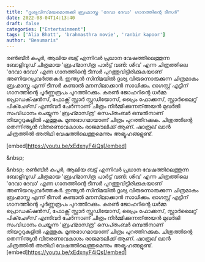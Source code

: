 ```yaml
---
title: "ദൃശ്യവിസ്‌മയമൊരുക്കി ബ്രഹ്മാസ്ത്ര 'ദേവാ ദേവാ' ഗാനത്തിന്റെ ടീസർ"
date: 2022-08-04T14:13:40
draft: false
categories: ["Entertainment"]
tags: ['Alia Bhatt', 'brahmasthra movie', 'ranbir kapoor']
author: "Beaumaris"
---
```


രൺബീർ കപൂർ, ആലിയ ബട്ട് എന്നിവർ പ്രധാന വേഷത്തിലെത്തുന്ന ബോളിവുഡ് ചിത്രമായ 'ബ്രഹ്‍മാസ്‍ത്ര പാര്‍ട്ട് വണ്‍: ശിവ' എന്ന ചിത്രത്തിലെ 'ദേവാ ദേവാ' എന്ന ഗാനത്തിന്റെ ടീസർ പുറത്തുവിട്ടിരിക്കുകയാണ് അണിയറപ്രവർത്തക‌ർ. ഇന്ത്യൻ സിനിമയിൽ ദൃശ്യ വിരുന്നൊരുക്കുന്ന ചിത്രമാകും ബ്രഹ്മാസ്ത്ര എന്ന് ടീസർ കണ്ടാൽ മനസിലാക്കാൻ സാധിക്കും. ഓഗസ്റ്റ് എട്ടിന് ഗാനത്തിന്റെ പൂർണ്ണരൂപം പുറത്തിറക്കും. കരൺ ജോഹറിന്റെ ധർമ്മ പ്രൊഡക്‌ഷൻസ്, ഫോക്സ് സ്റ്റാർ സ്റ്റുഡിയോസ്, പ്രൈം ഫോക്കസ്, സ്റ്റാർലൈറ്റ് പിക്‌ചേഴ്‌സ് എന്നിവർ ചേർന്നാണ് ചിത്രം നിർമ്മിക്കുന്നത്അയൻ മുഖര്‍ജി സംവിധാനം ചെയ്യുന്ന 'ബ്രഹ്‍മാസ്‍ത്ര' സെപ്‌തംബര്‍ ഒമ്പതിനാണ് തിയറ്ററുകളില്‍ എത്തുക. മൂന്നുഭാഗമായാണ് ചിത്രം പുറത്തിറക്കുക. ചിത്രത്തിന്റെ തെന്നിന്ത്യൻ വിതരണാവകാശം രാജമൗലിക്ക് ആണ്. ഷാരൂഖ് ഖാൻ ചിത്രത്തിൽ അതിഥി വേഷത്തിലെത്തുമെന്നും അഭ്യൂഹങ്ങളുണ്ട്.

[embed]https://youtu.be/xEdxnyF4iQs[/embed]

&amp;nbsp;

&amp;nbsp;
രൺബീർ കപൂർ, ആലിയ ബട്ട് എന്നിവർ പ്രധാന വേഷത്തിലെത്തുന്ന ബോളിവുഡ് ചിത്രമായ 'ബ്രഹ്‍മാസ്‍ത്ര പാര്‍ട്ട് വണ്‍: ശിവ' എന്ന ചിത്രത്തിലെ 'ദേവാ ദേവാ' എന്ന ഗാനത്തിന്റെ ടീസർ പുറത്തുവിട്ടിരിക്കുകയാണ് അണിയറപ്രവർത്തക‌ർ. ഇന്ത്യൻ സിനിമയിൽ ദൃശ്യ വിരുന്നൊരുക്കുന്ന ചിത്രമാകും ബ്രഹ്മാസ്ത്ര എന്ന് ടീസർ കണ്ടാൽ മനസിലാക്കാൻ സാധിക്കും. ഓഗസ്റ്റ് എട്ടിന് ഗാനത്തിന്റെ പൂർണ്ണരൂപം പുറത്തിറക്കും. കരൺ ജോഹറിന്റെ ധർമ്മ പ്രൊഡക്‌ഷൻസ്, ഫോക്സ് സ്റ്റാർ സ്റ്റുഡിയോസ്, പ്രൈം ഫോക്കസ്, സ്റ്റാർലൈറ്റ് പിക്‌ചേഴ്‌സ് എന്നിവർ ചേർന്നാണ് ചിത്രം നിർമ്മിക്കുന്നത്അയൻ മുഖര്‍ജി സംവിധാനം ചെയ്യുന്ന 'ബ്രഹ്‍മാസ്‍ത്ര' സെപ്‌തംബര്‍ ഒമ്പതിനാണ് തിയറ്ററുകളില്‍ എത്തുക. മൂന്നുഭാഗമായാണ് ചിത്രം പുറത്തിറക്കുക. ചിത്രത്തിന്റെ തെന്നിന്ത്യൻ വിതരണാവകാശം രാജമൗലിക്ക് ആണ്. ഷാരൂഖ് ഖാൻ ചിത്രത്തിൽ അതിഥി വേഷത്തിലെത്തുമെന്നും അഭ്യൂഹങ്ങളുണ്ട്. [embed]https://youtu.be/xEdxnyF4iQs[/embed] &nbsp; &nbsp;
